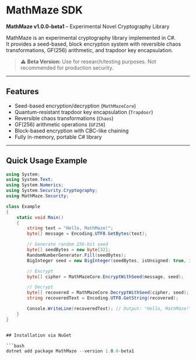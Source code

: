 # MathMaze SDK

**MathMaze v1.0.0-beta1** – Experimental Novel Cryptography Library

MathMaze is an experimental cryptography library implemented in C#.  
It provides a seed-based, block encryption system with reversible chaos transformations, GF(256) arithmetic, and trapdoor key encapsulation.

> ⚠️ **Beta Version:** Use for research/testing purposes. Not recommended for production security.

---

## Features

- Seed-based encryption/decryption (`MathMazeCore`)
- Quantum-resistant trapdoor key encapsulation (`Trapdoor`)
- Reversible chaos transformations (`Chaos`)
- GF(256) arithmetic operations (`GF256`)
- Block-based encryption with CBC-like chaining
- Fully in-memory, portable C# library

---
## Quick Usage Example

```csharp
using System;
using System.Text;
using System.Numerics;
using System.Security.Cryptography;
using MathMaze.Security;

class Example
{
    static void Main()
    {
        string text = "Hello, MathMaze!";
        byte[] message = Encoding.UTF8.GetBytes(text);

        // Generate random 256-bit seed
        byte[] seedBytes = new byte[32];
        RandomNumberGenerator.Fill(seedBytes);
        BigInteger seed = new BigInteger(seedBytes, isUnsigned: true, isBigEndian: false);

        // Encrypt
        byte[] cipher = MathMazeCore.EncryptWithSeed(message, seed);

        // Decrypt
        byte[] recovered = MathMazeCore.DecryptWithSeed(cipher, seed);
        string recoveredText = Encoding.UTF8.GetString(recovered);

        Console.WriteLine(recoveredText); // Output: "Hello, MathMaze!"
    }
}


## Installation via NuGet

```bash
dotnet add package MathMaze --version 1.0.0-beta1
